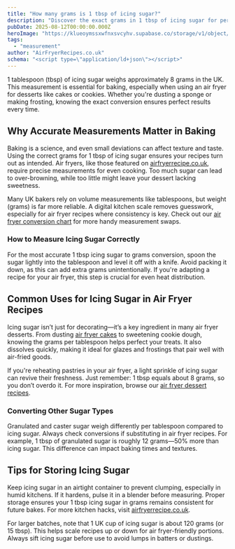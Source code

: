 ```yaml
---
title: "How many grams is 1 tbsp of icing sugar?"
description: "Discover the exact grams in 1 tbsp of icing sugar for perfect baking every time. Get UK conversions and air fryer-friendly tips!"
pubDate: 2025-08-12T00:00:00.000Z
heroImage: "https://klueoymssxwfnxsvcyhv.supabase.co/storage/v1/object/public/md/how-many-grams-is-1-tbsp-of-icing-sugar-03983d83.webp"
tags:
  - "measurement"
author: "AirFryerRecipes.co.uk"
schema: "<script type=\"application/ld+json\"></script>"
---
```


<p>1 tablespoon (tbsp) of icing sugar weighs approximately 8 grams in the UK. This measurement is essential for baking, especially when using an air fryer for desserts like cakes or cookies. Whether you're dusting a sponge or making frosting, knowing the exact conversion ensures perfect results every time.</p>  

<h2>Why Accurate Measurements Matter in Baking</h2>  
<p>Baking is a science, and even small deviations can affect texture and taste. Using the correct grams for 1 tbsp of icing sugar ensures your recipes turn out as intended. Air fryers, like those featured on <a href=https://www.airfryerrecipe.co.uk/>airfryerrecipe.co.uk</a>, require precise measurements for even cooking. Too much sugar can lead to over-browning, while too little might leave your dessert lacking sweetness.</p>  

<p>Many UK bakers rely on volume measurements like tablespoons, but weight (grams) is far more reliable. A digital kitchen scale removes guesswork, especially for air fryer recipes where consistency is key. Check out our <a href=https://www.airfryerrecipe.co.uk/air-fryer-conversion-chart>air fryer conversion chart</a> for more handy measurement swaps.</p>  

<h3>How to Measure Icing Sugar Correctly</h3>  
<p>For the most accurate 1 tbsp icing sugar to grams conversion, spoon the sugar lightly into the tablespoon and level it off with a knife. Avoid packing it down, as this can add extra grams unintentionally. If you're adapting a recipe for your air fryer, this step is crucial for even heat distribution.</p>  

<h2>Common Uses for Icing Sugar in Air Fryer Recipes</h2>  
<p>Icing sugar isn’t just for decorating—it’s a key ingredient in many air fryer desserts. From dusting <a href=https://www.airfryerrecipe.co.uk/recipe-category/cakes>air fryer cakes</a> to sweetening cookie dough, knowing the grams per tablespoon helps perfect your treats. It also dissolves quickly, making it ideal for glazes and frostings that pair well with air-fried goods.</p>  

<p>If you're reheating pastries in your air fryer, a light sprinkle of icing sugar can revive their freshness. Just remember: 1 tbsp equals about 8 grams, so you don’t overdo it. For more inspiration, browse our <a href=https://www.airfryerrecipe.co.uk/recipes>air fryer dessert recipes</a>.</p>  

<h3>Converting Other Sugar Types</h3>  
<p>Granulated and caster sugar weigh differently per tablespoon compared to icing sugar. Always check conversions if substituting in air fryer recipes. For example, 1 tbsp of granulated sugar is roughly 12 grams—50% more than icing sugar. This difference can impact baking times and textures.</p>  

<h2>Tips for Storing Icing Sugar</h2>  
<p>Keep icing sugar in an airtight container to prevent clumping, especially in humid kitchens. If it hardens, pulse it in a blender before measuring. Proper storage ensures your 1 tbsp icing sugar in grams remains consistent for future bakes. For more kitchen hacks, visit <a href=https://www.airfryerrecipe.co.uk/air-fryer-cleaner>airfryerrecipe.co.uk</a>.</p>  

<p>For larger batches, note that 1 UK cup of icing sugar is about 120 grams (or 15 tbsp). This helps scale recipes up or down for air fryer-friendly portions. Always sift icing sugar before use to avoid lumps in batters or dustings.</p>